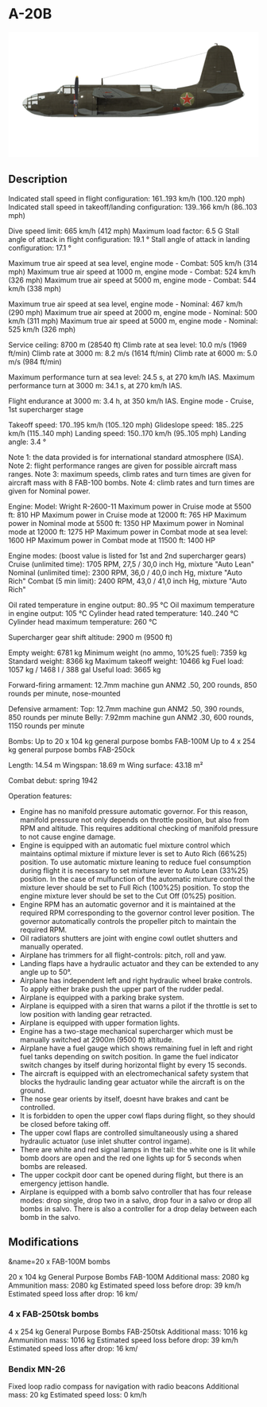 # A-20B

![a20b](../images/a20b.png)

## Description

Indicated stall speed in flight configuration: 161..193 km/h (100..120 mph)
Indicated stall speed in takeoff/landing configuration: 139..166 km/h (86..103 mph)

Dive speed limit: 665 km/h (412 mph)
Maximum load factor: 6.5 G
Stall angle of attack in flight configuration: 19.1 °
Stall angle of attack in landing configuration: 17.1 °

Maximum true air speed at sea level, engine mode - Combat: 505 km/h (314 mph)
Maximum true air speed at 1000 m, engine mode - Combat: 524 km/h (326 mph)
Maximum true air speed at 5000 m, engine mode - Combat: 544 km/h (338 mph)

Maximum true air speed at sea level, engine mode - Nominal: 467 km/h (290 mph)
Maximum true air speed at 2000 m, engine mode - Nominal: 500 km/h (311 mph)
Maximum true air speed at 5000 m, engine mode - Nominal: 525 km/h (326 mph)

Service ceiling: 8700 m (28540 ft)
Climb rate at sea level: 10.0 m/s (1969 ft/min)
Climb rate at 3000 m: 8.2 m/s (1614 ft/min)
Climb rate at 6000 m: 5.0 m/s (984 ft/min)

Maximum performance turn at sea level: 24.5 s, at 270 km/h IAS.
Maximum performance turn at 3000 m: 34.1 s, at 270 km/h IAS.

Flight endurance at 3000 m: 3.4 h, at 350 km/h IAS. Engine mode - Cruise, 1st supercharger stage

Takeoff speed: 170..195 km/h (105..120 mph)
Glideslope speed: 185..225 km/h (115..140 mph)
Landing speed: 150..170 km/h (95..105 mph)
Landing angle: 3.4 °

Note 1: the data provided is for international standard atmosphere (ISA).
Note 2: flight performance ranges are given for possible aircraft mass ranges.
Note 3: maximum speeds, climb rates and turn times are given for aircraft mass with 8 FAB-100 bombs.
Note 4: climb rates and turn times are given for Nominal power.

Engine:
Model: Wright R-2600-11
Maximum power in Cruise mode at 5500 ft: 810 HP
Maximum power in Cruise mode at 12000 ft: 765 HP
Maximum power in Nominal mode at 5500 ft: 1350 HP
Maximum power in Nominal mode at 12000 ft: 1275 HP
Maximum power in Combat mode at sea level: 1600 HP
Maximum power in Combat mode at 11500 ft: 1400 HP

Engine modes:
(boost value is listed for 1st and 2nd supercharger gears)
Cruise (unlimited time): 1705 RPM, 27,5 / 30,0 inch Hg, mixture "Auto Lean" 
Nominal (unlimited time): 2300 RPM, 36,0 / 40,0 inch Hg, mixture "Auto Rich" 
Combat (5 min limit): 2400 RPM, 43,0 / 41,0 inch Hg, mixture "Auto Rich" 

Oil rated temperature in engine output: 80..95 °C
Oil maximum temperature in engine output: 105 °C
Cylinder head rated temperature: 140..240 °C
Cylinder head maximum temperature: 260 °C

Supercharger gear shift altitude: 2900 m (9500 ft)

Empty weight: 6781 kg
Minimum weight (no ammo, 10%25 fuel): 7359 kg
Standard weight: 8366 kg
Maximum takeoff weight: 10466 kg
Fuel load: 1057 kg / 1468 l / 388 gal
Useful load: 3665 kg

Forward-firing armament:
12.7mm machine gun ANM2 .50, 200 rounds, 850 rounds per minute, nose-mounted

Defensive armament:
Top: 12.7mm machine gun ANM2 .50, 390 rounds, 850 rounds per minute
Belly: 7.92mm machine gun ANM2 .30, 600 rounds, 1150 rounds per minute

Bombs:
Up to 20 x 104 kg general purpose bombs FAB-100M
Up to 4 x 254 kg general purpose bombs FAB-250ck

Length: 14.54 m
Wingspan: 18.69 m
Wing surface: 43.18 m²

Combat debut: spring 1942

Operation features:
- Engine has no manifold pressure automatic governor. For this reason, manifold pressure not only depends on throttle position, but also from RPM and altitude. This requires additional checking of manifold pressure to not cause engine damage.
- Engine is equipped with an automatic fuel mixture control which maintains optimal mixture if mixture lever is set to Auto Rich (66%25) position. To use automatic mixture leaning to reduce fuel consumption during flight it is necessary to set mixture lever to Auto Lean (33%25) position. In the case of mulfunction of the automatic mixture control the mixture lever should be set to Full Rich (100%25) position. To stop the engine mixture lever should be set to the Cut Off (0%25) position.
- Engine RPM has an automatic governor and it is maintained at the required RPM corresponding to the governor control lever position. The governor automatically controls the propeller pitch to maintain the required RPM.
- Oil radiators shutters are joint with engine cowl outlet shutters and manually operated.
- Airplane has trimmers for all flight-controls: pitch, roll and yaw.
- Landing flaps have a hydraulic actuator and they can be extended to any angle up to 50°.
- Airplane has independent left and right hydraulic wheel brake controls. To apply either brake push the upper part of the rudder pedal.
- Airplane is equipped with a parking brake system.
- Airplane is equipped with a siren that warns a pilot if the throttle is set to low position with landing gear retracted.
- Airplane is equipped with upper formation lights.
- Engine has a two-stage mechanical supercharger which must be manually switched at 2900m (9500 ft) altitude.
- Airplane have a fuel gauge which shows remaining fuel in left and right fuel tanks depending on switch position. In game the fuel indicator switch changes by itself during horizontal flight by every 15 seconds.
- The aircraft is equipped with an electromechanical safety system that blocks the hydraulic landing gear actuator while the aircraft is on the ground.
- The nose gear orients by itself, doesnt have brakes and cant be controlled.
- It is forbidden to open the upper cowl flaps during flight, so they should be closed before taking off.
- The upper cowl flaps are controlled simultaneously using a shared hydraulic actuator (use inlet shutter control ingame).
- There are white and red signal lamps in the tail: the white one is lit while bomb doors are open and the red one lights up for 5 seconds when bombs are released.
- The upper cockpit door cant be opened during flight, but there is an emergency jettison handle.
- Airplane is equipped with a bomb salvo controller that has four release modes: drop single, drop two in a salvo, drop four in a salvo or drop all bombs in salvo. There is also a controller for a drop delay between each bomb in the salvo.

## Modifications
&name=20 x FAB-100M bombs

20 x 104 kg General Purpose Bombs FAB-100M
Additional mass: 2080 kg
Ammunition mass: 2080 kg
Estimated speed loss before drop: 39 km/h
Estimated speed loss after drop: 16 km/
### 4 x FAB-250tsk bombs

4 x 254 kg General Purpose Bombs FAB-250tsk
Additional mass: 1016 kg
Ammunition mass: 1016 kg
Estimated speed loss before drop: 39 km/h
Estimated speed loss after drop: 16 km/
### Bendix MN-26

Fixed loop radio compass for navigation with radio beacons
Additional mass: 20 kg
Estimated speed loss: 0 km/h